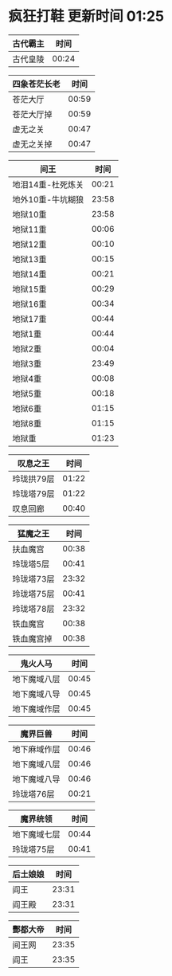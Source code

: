# 疯狂打鞋 更新时间 01:25

| 古代霸主   | 时间    |
|--------|-------|
| 古代皇陵 | 00:24 |

| 四象苍茫长老   | 时间    |
|--------|-------|
| 苍茫大厅 | 00:59 |
| 苍茫大厅掉 | 00:59 |
| 虚无之关 | 00:47 |
| 虚无之关掉 | 00:47 |

| 间王   | 时间    |
|--------|-------|
| 地泪14重-杜死炼关 | 00:21 |
| 地外10重-牛坑糊狼 | 23:58 |
| 地狱10重 | 23:58 |
| 地狱11重 | 00:06 |
| 地狱12重 | 00:10 |
| 地狱13重 | 00:15 |
| 地狱14重 | 00:21 |
| 地狱15重 | 00:29 |
| 地狱16重 | 00:34 |
| 地狱17重 | 00:44 |
| 地狱1重 | 00:44 |
| 地狱2重 | 00:04 |
| 地狱3重 | 23:49 |
| 地狱4重 | 00:08 |
| 地狱5重 | 00:18 |
| 地狱6重 | 01:15 |
| 地狱8重 | 01:15 |
| 地狱重 | 01:23 |

| 叹息之王   | 时间    |
|--------|-------|
| 玲珑拱79层 | 01:22 |
| 玲珑塔79层 | 01:22 |
| 叹息回廊 | 00:40 |

| 猛魔之王   | 时间    |
|--------|-------|
| 扶血魔宫 | 00:38 |
| 玲珑塔5层 | 00:41 |
| 玲珑塔73层 | 23:32 |
| 玲珑塔75层 | 00:41 |
| 玲珑塔78层 | 23:32 |
| 铁血魔宫 | 00:38 |
| 铁血魔宫掉 | 00:38 |

| 鬼火人马   | 时间    |
|--------|-------|
| 地下魔域八层 | 00:45 |
| 地下魔域八导 | 00:45 |
| 地下魔域作层 | 00:45 |

| 魔界巨兽   | 时间    |
|--------|-------|
| 地下麻域作层 | 00:46 |
| 地下魔域八层 | 00:46 |
| 地下魔域八导 | 00:46 |
| 玲珑塔76层 | 00:21 |

| 魔界统领   | 时间    |
|--------|-------|
| 地下魔域七层 | 00:44 |
| 玲珑塔75层 | 00:41 |

| 后土娘娘   | 时间    |
|--------|-------|
| 阎王 | 23:31 |
| 阎王殿 | 23:31 |

| 酆都大帝   | 时间    |
|--------|-------|
| 间王网 | 23:35 |
| 阎王 | 23:35 |